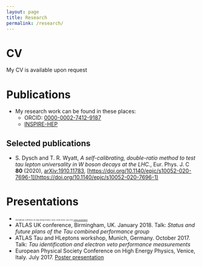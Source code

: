 ```yaml
---
layout: page
title: Research
permalink: /research/
---
```


# CV
My CV is available upon request

# Publications

- My research work can be found in these places:
	- ORCID: [0000-0002-7412-9187](https://orcid.org/0000-0002-7412-9187)
	- [INSPIRE-HEP](https://inspirehep.net/authors/1511801)

## Selected publications
- S. Dysch and T. R. Wyatt, _A self-calibrating, double-ratio method to test tau lepton universality in W boson decays at the LHC._, Eur. Phys. J. C **80** (2020), [arXiv:1910.11783](https://arxiv.org/abs/1910.11783), [https://doi.org/10.1140/epjc/s10052-020-7696-1](https://doi.org/10.1140/epjc/s10052-020-7696-1)

# Presentations
- <span style="font-size:4px;">International Conference on High Energy Physics, Seoul, South Korea. July 2018. [Poster presentation](https://cds.cern.ch/record/2634682)</span>
- ATLAS UK conference, Birmingham, UK. January 2018. Talk: _Status and future plans of the Tau combined performance group_
- ATLAS Tau and HLeptons workshop, Munich, Germany. October 2017. Talk: _Tau identification and electron veto performance measurements_
- European Physical Society Conference on High Energy Physics, Venice, Italy. July 2017. [Poster presentation](https://cds.cern.ch/record/2274251/)
